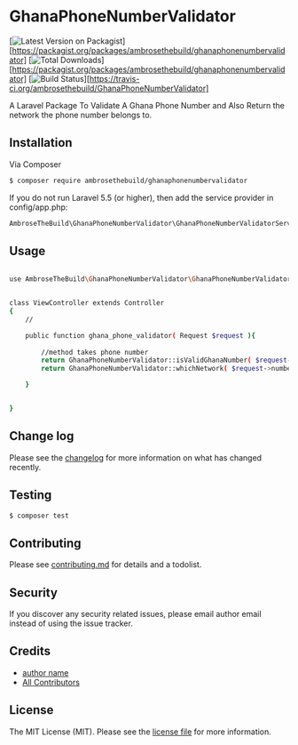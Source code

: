 # GhanaPhoneNumberValidator

[![Latest Version on Packagist][ico-version]][https://packagist.org/packages/ambrosethebuild/ghanaphonenumbervalidator]
[![Total Downloads][ico-downloads]][https://packagist.org/packages/ambrosethebuild/ghanaphonenumbervalidator]
[![Build Status][ico-travis]][https://travis-ci.org/ambrosethebuild/GhanaPhoneNumberValidator]


A Laravel Package To Validate A Ghana Phone Number and Also Return the network the phone number belongs to.

## Installation

Via Composer

``` bash
$ composer require ambrosethebuild/ghanaphonenumbervalidator
```

If you do not run Laravel 5.5 (or higher), then add the service provider in config/app.php:


``` bash
AmbroseTheBuild\GhanaPhoneNumberValidator\GhanaPhoneNumberValidatorServiceProvider::class
```

## Usage

``` bash

use AmbroseTheBuild\GhanaPhoneNumberValidator\GhanaPhoneNumberValidator;


class ViewController extends Controller
{
    //

    public function ghana_phone_validator( Request $request ){
        
        //method takes phone number
        return GhanaPhoneNumberValidator::isValidGhanaNumber( $request->number );
        return GhanaPhoneNumberValidator::whichNetwork( $request->number );

    }


}

```

## Change log

Please see the [changelog](changelog.md) for more information on what has changed recently.

## Testing

``` bash
$ composer test
```

## Contributing

Please see [contributing.md](contributing.md) for details and a todolist.

## Security

If you discover any security related issues, please email author email instead of using the issue tracker.

## Credits

- [author name][link-author]
- [All Contributors][link-contributors]

## License

The MIT License (MIT). Please see the [license file](license.md) for more information.

[ico-version]: https://img.shields.io/packagist/v/ambrosethebuild/ghanaphonenumbervalidator.svg?style=flat-square
[ico-downloads]: https://img.shields.io/packagist/dt/ambrosethebuild/ghanaphonenumbervalidator.svg?style=flat-square
[ico-travis]: https://img.shields.io/travis/ambrosethebuild/ghanaphonenumbervalidator/master.svg?style=flat-square
[ico-styleci]: https://styleci.io/repos/12345678/shield

[link-packagist]: https://packagist.org/packages/ambrosethebuild/ghanaphonenumbervalidator
[link-downloads]: https://packagist.org/packages/ambrosethebuild/ghanaphonenumbervalidator
[link-travis]: https://travis-ci.org/ambrosethebuild/ghanaphonenumbervalidator
[link-styleci]: https://styleci.io/repos/12345678
[link-author]: https://github.com/ambrosethebuild
[link-contributors]: ../../contributors
